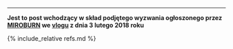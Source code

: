 --------------
**Jest to post wchodzący w skład podjętego wyzwania ogłoszonego przez [MIROBURN] we [vlogu] z dnia 3 lutego 2018 roku**

{% include_relative refs.md %}

[MIROBURN]: http://trzypoziomy.pl
[vlogu]: https://www.youtube.com/watch?v=7CPtT7nMI-w
